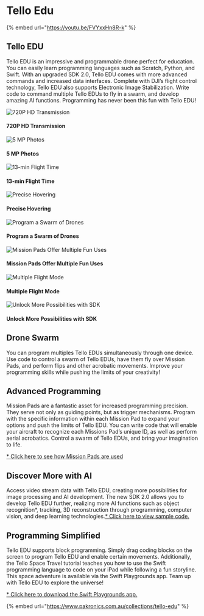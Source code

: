 # Tello Edu

{% embed url="https://youtu.be/FVYxxHn8R-k" %}

## Tello EDU

Tello EDU is an impressive and programmable drone perfect for education. You can easily learn programming languages such as Scratch, Python, and Swift. With an upgraded SDK 2.0, Tello EDU comes with more advanced commands and increased data interfaces. Complete with DJI’s flight control technology, Tello EDU also supports Electronic Image Stabilization. Write code to command multiple Tello EDUs to fly in a swarm, and develop amazing AI functions. Programming has never been this fun with Tello EDU!

![720P HD Transmission](https://static.dbeta.me/stormsend/uploads/32f62210-bfff-0136-c0e4-22000a969061/PC1.svg)

#### 720P HD Transmission

![5 MP Photos](https://static.dbeta.me/stormsend/uploads/35e254d0-bfff-0136-c0e5-22000a969061/PC2.svg)

#### 5 MP Photos

![13-min Flight Time](https://static.dbeta.me/stormsend/uploads/392576c0-bfff-0136-c0e6-22000a969061/PC3.svg)

#### 13-min Flight Time

![Precise Hovering](https://static.dbeta.me/stormsend/uploads/3c038220-bfff-0136-c0e7-22000a969061/PC4.svg)

#### Precise Hovering

![Program a Swarm of Drones](https://static.dbeta.me/stormsend/uploads/44153600-bfff-0136-c0e8-22000a969061/PC5.svg)

#### Program a Swarm of Drones

![Mission Pads Offer Multiple Fun Uses](https://static.dbeta.me/stormsend/uploads/45c73910-bfff-0136-c0e9-22000a969061/PC6.svg)

#### Mission Pads Offer Multiple Fun Uses

![Multiple Flight Mode](https://static.dbeta.me/stormsend/uploads/480fc7f0-bfff-0136-c0ea-22000a969061/PC7.svg)

#### Multiple Flight Mode

![Unlock More Possibilities with SDK](https://static.dbeta.me/stormsend/uploads/4a3ef8f0-bfff-0136-c0eb-22000a969061/PC8.svg)

#### Unlock More Possibilities with SDK

## Drone Swarm

You can program multiples Tello EDUs simultaneously through one device. Use code to control a swarm of Tello EDUs, have them fly over Mission Pads, and perform flips and other acrobatic movements. Improve your programming skills while pushing the limits of your creativity!

## Advanced Programming

Mission Pads are a fantastic asset for increased programming precision. They serve not only as guiding points, but as trigger mechanisms. Program with the specific information within each Mission Pad to expand your options and push the limits of Tello EDU. You can write code that will enable your aircraft to recognize each Missions Pad’s unique ID, as well as perform aerial acrobatics. Control a swarm of Tello EDUs, and bring your imagination to life.

[\* Click here to see how Mission Pads are used](https://www.ryzerobotics.com/tello-edu/downloads)

## Discover More with AI

Access video stream data with Tello EDU, creating more possibilities for image processing and AI development. The new SDK 2.0 allows you to develop Tello EDU further, realizing more AI functions such as object recognition\*, tracking, 3D reconstruction through programming, computer vision, and deep learning technologies.[\* Click here to view sample code.](https://github.com/dji-sdk/Tello-Python)

## Programming Simplified

Tello EDU supports block programming. Simply drag coding blocks on the screen to program Tello EDU and enable certain movements. Additionally, the Tello Space Travel tutorial teaches you how to use the Swift programming language to code on your iPad while following a fun storyline. This space adventure is available via the Swift Playgrounds app. Team up with Tello EDU to explore the universe!

[\* Click here to download the Swift Playgrounds app.](https://www.apple.com/cn/swift/playgrounds)

{% embed url="https://www.pakronics.com.au/collections/tello-edu" %}



